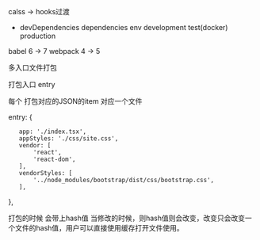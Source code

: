 
calss -> hooks过渡

- devDependencies dependencies
env development  test(docker) production

babel 6  -> 7
webpack  4 -> 5

多入口文件打包



打包入口 entry

每个 打包对应的JSON的item 对应一个文件

entry: {
    
       app: './index.tsx',
       appStyles: './css/site.css',
       vendor: [
           'react',
           'react-dom',
       ],
       vendorStyles: [
           '../node_modules/bootstrap/dist/css/bootstrap.css',
       ],
   },

打包的时候 会带上hash值 当修改的时候，则hash值则会改变，改变只会改变一个文件的hash值，用户可以直接使用缓存打开文件使用。




